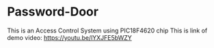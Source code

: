 # Password-Door
This is an Access Control System using PIC18F4620 chip
This is link of demo video:
https://youtu.be/lYXJFE5bWZY
